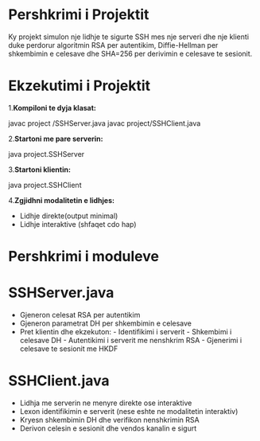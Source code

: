 # Pershkrimi i Projektit

Ky projekt simulon nje lidhje te sigurte SSH mes nje serveri dhe nje klienti duke perdorur algoritmin RSA per autentikim, Diffie-Hellman per shkembimin e celesave dhe SHA=256 per derivimin e celesave te sesionit.

# Ekzekutimi i Projektit

1.**Kompiloni te dyja klasat:**

  javac project /SSHServer.java
  javac project/SSHClient.java

2.**Startoni me pare serverin:**

  java project.SSHServer

3.**Startoni klientin:**

  java project.SSHClient

4.**Zgjidhni modalitetin e lidhjes:**

  - Lidhje direkte(output minimal)
  - Lidhje interaktive (shfaqet cdo hap)


# Pershkrimi i moduleve 

# SSHServer.java
* Gjeneron celesat RSA per autentikim
* Gjeneron parametrat DH per shkembimin e celesave
* Pret klientin dhe ekzekuton:
      - Identifikimi i serverit
      - Shkembimi i celesave DH
      - Autentikimi i serverit me nenshkrim RSA
      - Gjenerimi i celesave te sesionit me HKDF

# SSHClient.java
- Lidhja me serverin ne menyre direkte ose interaktive
- Lexon identifikimin e serverit (nese eshte ne modalitetin interaktiv)
- Kryesn shkembimin DH dhe verifikon nenshkrimin RSA
- Derivon celesin e sesionit dhe vendos kanalin e sigurt

